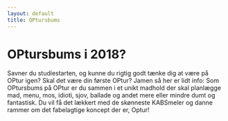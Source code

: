 ```yaml
---
layout: default
title: OPtursbums
---
```

<h1>OPtursbums i 2018?</h1>

<div id="poster-image" style="background-image: url('/static/img/t4.jpg');">
</div>

<p>
Savner du studiestarten, og kunne du rigtig godt tænke dig at være på OPtur igen? Skal det være din første OPtur?
Jamen så her er lidt info: Som OPtursbums på OPtur er du sammen i et unikt madhold der skal planlægge mad, menu, mos, idioti, sjov, ballade og andet mere eller mindre dumt og fantastisk. Du vil få det lækkert med de skønneste KABSmeler og danne rammer om det fabelagtige koncept der er, Optur!</p>
